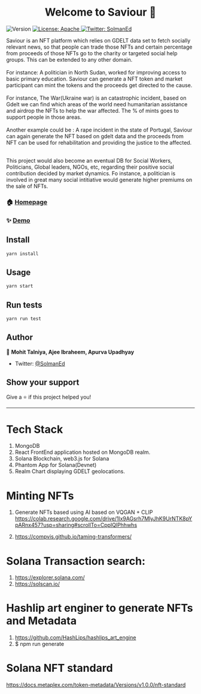 <h1 align="center">Welcome to Saviour 👋</h1>
<p>
  <img alt="Version" src="https://img.shields.io/badge/version-v0.10-blue.svg?cacheSeconds=2592000" />
  <a href="#" target="_blank">
    <img alt="License: Apache" src="https://img.shields.io/badge/License-Apache-yellow.svg" />
  </a>
  <a href="https://twitter.com/SolmanEd" target="_blank">
    <img alt="Twitter: SolmanEd" src="https://img.shields.io/twitter/follow/SolmanEd.svg?style=social" />
  </a>
</p>
Saviour is an NFT platform which relies on GDELT data set to fetch socially relevant news, so that people can trade those NFTs and certain percentage from proceeds of those NFTs go to the charity or targeted social help groups. This can be extended to any other domain.<br/><br/>
For instance: A politician in North Sudan, worked for improving access to basic primary education. Saviour can generate a NFT token and market participant can mint the tokens and the proceeds get directed to the cause. <br/><br/>
For instance, The War(Ukraine war) is an catastrophic incident, based on Gdelt we can find which areas of the world need humanitarian assistance and airdrop the NFTs to help the war affected. The % of mints goes to support people in those areas. <br/><br/>
Another example could be : A rape incident in the state of Portugal, Saviour can again generate the NFT based on gdelt data and the proceeds from NFT can be used for rehabilitation and providing the justice to the affected. <br/><br/>

This project would also become an eventual DB for Social Workers, Politicians, Global leaders, NGOs, etc, regarding their positive social contribution decided by market dynamics. Fo instance, a politician is involved in great many social intitiative would generate higher premiums on the sale of NFTs. 

### 🏠 [Homepage](https://saviour-ui-avjoa.mongodbstitch.com/)

### ✨ [Demo](https://saviour-ui-avjoa.mongodbstitch.com/)


## Install

```sh
yarn install
```

## Usage

```sh
yarn start
```

## Run tests

```sh
yarn run test
```

## Author

👤 **Mohit Talniya, Ajee Ibraheem, Apurva Upadhyay**

* Twitter: [@SolmanEd](https://twitter.com/SolmanEd)

## Show your support

Give a ⭐️ if this project helped you!

***

# Tech Stack

1. MongoDB
2. React FrontEnd application hosted on MongoDB realm.
3. Solana Blockchain, web3.js for Solana
4. Phantom App for Solana(Devnet)
5. Realm Chart displaying GDELT geolocations.

# Minting NFTs

1. Generate NFTs based using AI based on VQGAN + CLIP
https://colab.research.google.com/drive/1lx9AGsrh7MlyJhK9UrNTK8pYpARnx457?usp=sharing#scrollTo=CppIQlPhhwhs  

2. https://compvis.github.io/taming-transformers/


# Solana Transaction search:
1. https://explorer.solana.com/
2. https://solscan.io/

# Hashlip art enginer to generate NFTs and Metadata
1. https://github.com/HashLips/hashlips_art_engine
2. $ npm run generate

# Solana NFT standard
https://docs.metaplex.com/token-metadata/Versions/v1.0.0/nft-standard

